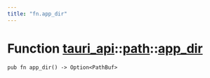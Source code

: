 ```yaml
---
title: "fn.app_dir"
---
```


# Function [tauri_api](/docs/api/rust/tauri_api/../index.html)::​[path](/docs/api/rust/tauri_api/index.html)::​[app_dir](/docs/api/rust/tauri_api/)

    pub fn app_dir() -> Option<PathBuf>

      